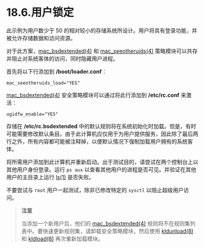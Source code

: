 # 18.6.用户锁定

此示例为用户数少于 50 的相对较小的存储系统所设计。用户将具有登录功能，并被允许存储数据和访问资源。

对于此方案，[mac_bsdextended(4)](https://www.freebsd.org/cgi/man.cgi?query=mac_bsdextended&sektion=4&format=html) 和 [mac_seeotheruids(4)](https://www.freebsd.org/cgi/man.cgi?query=mac_seeotheruids&sektion=4&format=html) 策略模块可以共存并阻止对系统客体的访问，同时隐藏用户进程。

首先将以下行添加到 **/boot/loader.conf**：

```shell-sessionl
mac_seeotheruids_load="YES"
```

[mac_bsdextended(4)](https://www.freebsd.org/cgi/man.cgi?query=mac_bsdextended&sektion=4&format=html) 安全策略模块可以通过将此行添加到 **/etc/rc.conf** 来激活：

```shell-sessionl
ugidfw_enable="YES"
```

存储在 **/etc/rc.bsdextended** 中的默认规则将在系统初始化时加载。但是，有时可能需要修改默认条目。由于此计算机应仅用于为用户提供服务，因此除了最后两行之外，所有内容都可能被注释掉，以便默认情况下强制加载用户拥有的系统客体。

将所需用户添加到此计算机并重新启动。出于测试目的，请尝试在两个控制台上以其他用户身份登录。运行 `ps aux` 以查看其他用户的进程是否可见。并验证在其他用户的主目录上运行 [ls(1)](https://www.freebsd.org/cgi/man.cgi?query=ls&sektion=1&format=html) 是否失败。

不要尝试与 `root` 用户一起测试，除非已修改特定的 `sysctl` 以阻止超级用户访问。

> **注意**
>
> 当添加一个新用户后，他们的 [mac_bsdextended(4)](https://www.freebsd.org/cgi/man.cgi?query=mac_bsdextended&sektion=4&format=html) 规则将不在规则集列表中。要快速更新规则集，请卸载安全策略模块，然后使用 [kldunload(8)](https://www.freebsd.org/cgi/man.cgi?query=kldunload&sektion=8&format=html) 和 [kldload(8)](https://www.freebsd.org/cgi/man.cgi?query=kldload&sektion=8&format=html) 再次重新加载模块。
